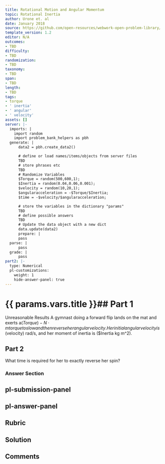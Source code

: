```yaml
---
title: Rotational Motion and Angular Momentum
topic: Rotational Inertia
author: Urone et. al
date: January 2018
source: https://github.com/open-resources/webwork-open-problem-library/tree/master/Contrib/BrockPhysics/College_Physics_Urone/10.Rotational_Motion_and_Angular_Momentum/10-03.Rotational_Inertia/NU_U17_10_03_010.pg
template_version: 1.2
editor: N/A
outcomes:
- TBD
difficulty:
- TBD
randomization:
- TBD
taxonomy:
- TBD
span:
- TBD
length:
- TBD
tags:
- torque
- ' inertia'
- ' angular'
- ' velocity'
assets: []
server: |-
  imports: |
    import random
    import problem_bank_helpers as pbh
  generate: |
      data2 = pbh.create_data2()

      # define or load names/items/objects from server files
      TBD
      # store phrases etc
      TBD
      # Randomize Variables
      $Torque = random(500,600,1);
      $Inertia = random(0.04,0.06,0.001);
      $velocity = random(10,20,1);
      $angularacceleration = -$Torque/$Inertia;
      $time = -$velocity/$angularacceleration;

      # store the variables in the dictionary "params"
      TBD
      # define possible answers
      TBD
      # Update the data object with a new dict
      data.update(data2)
      prepare: |
      pass
  parse: |
      pass
  grade: |
      pass
part2: |-
  type: Numerical
  pl-customizations:
    weight: 1
    hide-answer-panel: true
---
```


# {{ params.vars.title }}## Part 1 
Unreasonable Results A gymnast doing a forward flip lands on the mat and exerts a($Torque)-N·m torque to slow and then reverse her angular velocity. Her initial angularvelocity is ($velocity) rad/s, and her moment of inertia is ($Inertia kg m^2). 
## Part 2 
What time is required for her to exactly reverse her spin? 


### Answer Section 


## pl-submission-panel 


## pl-answer-panel 


## Rubric 


## Solution 


## Comments 


